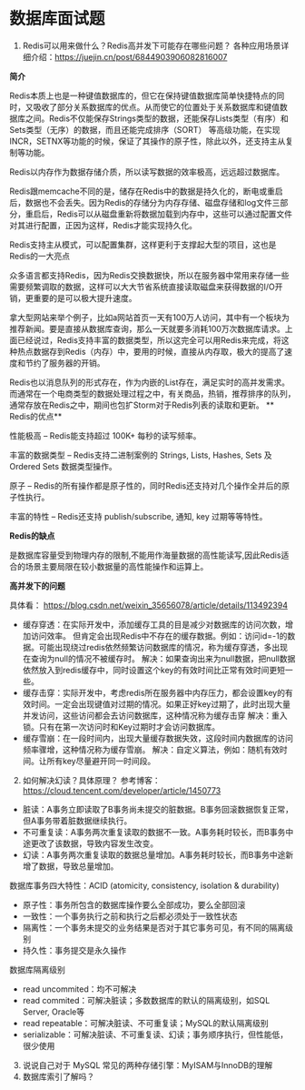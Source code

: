 # 数据库面试题

1. Redis可以用来做什么？Redis高并发下可能存在哪些问题？
各种应用场景详细介绍：https://juejin.cn/post/6844903906082816007

**简介**

Redis本质上也是一种键值数据库的，但它在保持键值数据库简单快捷特点的同时，又吸收了部分关系数据库的优点。从而使它的位置处于关系数据库和键值数 据库之间。Redis不仅能保存Strings类型的数据，还能保存Lists类型（有序）和Sets类型（无序）的数据，而且还能完成排序（SORT） 等高级功能，在实现INCR，SETNX等功能的时候，保证了其操作的原子性，除此以外，还支持主从复制等功能。

Redis以内存作为数据存储介质，所以读写数据的效率极高，远远超过数据库。

Redis跟memcache不同的是，储存在Redis中的数据是持久化的，断电或重启后，数据也不会丢失。因为Redis的存储分为内存存储、磁盘存储和log文件三部分，重启后，Redis可以从磁盘重新将数据加载到内存中，这些可以通过配置文件对其进行配置，正因为这样，Redis才能实现持久化。

Redis支持主从模式，可以配置集群，这样更利于支撑起大型的项目，这也是Redis的一大亮点

众多语言都支持Redis，因为Redis交换数据快，所以在服务器中常用来存储一些需要频繁调取的数据，这样可以大大节省系统直接读取磁盘来获得数据的I/O开销，更重要的是可以极大提升速度。

拿大型网站来举个例子，比如a网站首页一天有100万人访问，其中有一个板块为推荐新闻。要是直接从数据库查询，那么一天就要多消耗100万次数据库请求。上面已经说过，Redis支持丰富的数据类型，所以这完全可以用Redis来完成，将这种热点数据存到Redis（内存）中，要用的时候，直接从内存取，极大的提高了速度和节约了服务器的开销。

Redis也以消息队列的形式存在，作为内嵌的List存在，满足实时的高并发需求。而通常在一个电商类型的数据处理过程之中，有关商品，热销，推荐排序的队列，通常存放在Redis之中，期间也包扩Storm对于Redis列表的读取和更新。
**
Redis的优点**

性能极高 – Redis能支持超过 100K+ 每秒的读写频率。

丰富的数据类型 – Redis支持二进制案例的 Strings, Lists, Hashes, Sets 及 Ordered Sets 数据类型操作。

原子 – Redis的所有操作都是原子性的，同时Redis还支持对几个操作全并后的原子性执行。

丰富的特性 – Redis还支持 publish/subscribe, 通知, key 过期等等特性。

**Redis的缺点**

是数据库容量受到物理内存的限制,不能用作海量数据的高性能读写,因此Redis适合的场景主要局限在较小数据量的高性能操作和运算上。

**高并发下的问题**

具体看： https://blog.csdn.net/weixin_35656078/article/details/113492394

- 缓存穿透：在实际开发中，添加缓存工具的目是减少对数据库的访问次数，增加访问效率。
   但肯定会出现Redis中不存在的缓存数据。例如：访问id=-1的数据。可能出现绕过redis依然频繁访问数据库的情况，称为缓存穿透，多出现在查询为null的情况不被缓存时。
   解决：如果查询出来为null数据，把null数据依然放入到redis缓存中，同时设置这个key的有效时间比正常有效时间更短一些。
- 缓存击穿：实际开发中，考虑redis所在服务器中内存压力，都会设置key的有效时间。一定会出现键值对过期的情况。如果正好key过期了，此时出现大量并发访问，这些访问都会去访问数据库，这种情况称为缓存击穿
   解决：重入锁。只有在第一次访问时和Key过期时才会访问数据库。
- 缓存雪崩：在一段时间内，出现大量缓存数据失效，这段时间内数据库的访问频率骤增，这种情况称为缓存雪崩。
   解决：自定义算法，例如：随机有效时间。让所有key尽量避开同一时间段。




2. 如何解决幻读？具体原理？
参考博客：https://cloud.tencent.com/developer/article/1450773
 - 脏读：A事务立即读取了B事务尚未提交的脏数据。B事务回滚数据恢复正常，但A事务带着脏数据继续执行。
 - 不可重复读：A事务两次重复读取的数据不一致。A事务耗时较长，而B事务中途更改了该数据，导致内容发生改变。
 - 幻读：A事务两次重复读取的数据总量增加。A事务耗时较长，而B事务中途新增了数据，导致总量增加。

数据库事务四大特性：ACID (atomicity, consistency, isolation & durability)
 - 原子性：事务所包含的数据库操作要么全部成功，要么全部回滚
 - 一致性：一个事务执行之前和执行之后都必须处于一致性状态
 - 隔离性：一个事务未提交的业务结果是否对于其它事务可见，有不同的隔离级别
 - 持久性：事务提交是永久操作

数据库隔离级别
- read uncommited：均不可解决
- read commited：可解决脏读；多数数据库的默认的隔离级别，如SQL Server, Oracle等
- read repeatable：可解决脏读、不可重复读；MySQL的默认隔离级别
- serializable：可解决脏读、不可重复读、幻读；事务顺序执行，但性能低，很少使用

3. 说说自己对于 MySQL 常见的两种存储引擎：MyISAM与InnoDB的理解
4. 数据库索引了解吗？
